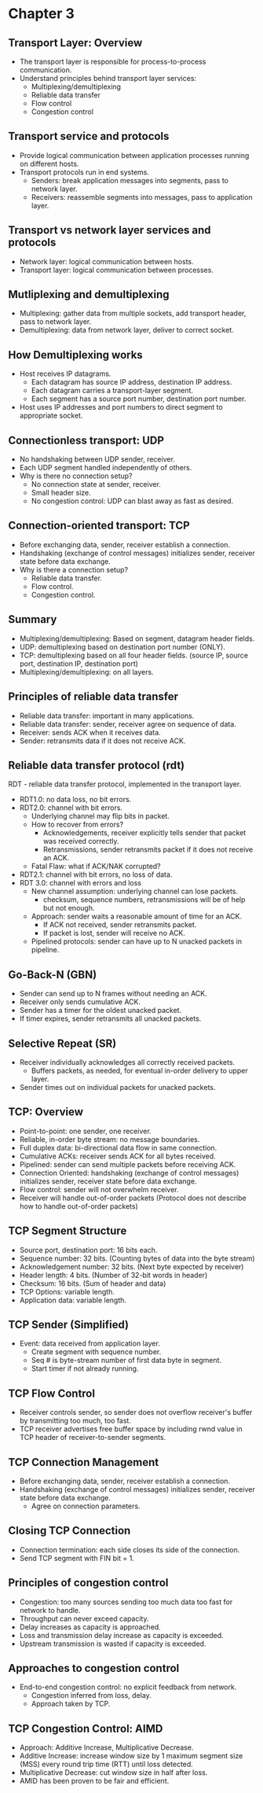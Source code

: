 # Chapter 3

## Transport Layer: Overview
- The transport layer is responsible for process-to-process communication.
- Understand principles behind transport layer services:
  - Multiplexing/demultiplexing
  - Reliable data transfer
  - Flow control
  - Congestion control

## Transport service and protocols
- Provide logical communication between application processes running on different hosts.
- Transport protocols run in end systems.
    - Senders: break application messages into segments, pass to network layer.
    - Receivers: reassemble segments into messages, pass to application layer.

## Transport vs network layer services and protocols
- Network layer: logical communication between hosts.
- Transport layer: logical communication between processes.

## Mutliplexing and demultiplexing
- Multiplexing: gather data from multiple sockets, add transport header, pass to network layer.
- Demultiplexing: data from network layer, deliver to correct socket.

## How Demultiplexing works
- Host receives IP datagrams.
    - Each datagram has source IP address, destination IP address.
    - Each datagram carries a transport-layer segment.
    - Each segment has a source port number, destination port number.
- Host uses IP addresses and port numbers to direct segment to appropriate socket.

## Connectionless transport: UDP
- No handshaking between UDP sender, receiver.
- Each UDP segment handled independently of others.
- Why is there no connection setup?
    - No connection state at sender, receiver.
    - Small header size.
    - No congestion control: UDP can blast away as fast as desired.

## Connection-oriented transport: TCP
- Before exchanging data, sender, receiver establish a connection.
- Handshaking (exchange of control messages) initializes sender, receiver state before data exchange.
- Why is there a connection setup?
    - Reliable data transfer.
    - Flow control.
    - Congestion control.

## Summary
- Multiplexing/demultiplexing: Based on segment, datagram header fields.
- UDP: demultiplexing based on destination port number (ONLY).
- TCP: demultiplexing based on all four header fields. (source IP, source port, destination IP, destination port)
- Multiplexing/demultiplexing: on all layers.

## Principles of reliable data transfer
- Reliable data transfer: important in many applications.
- Reliable data transfer: sender, receiver agree on sequence of data.
- Receiver: sends ACK when it receives data.
- Sender: retransmits data if it does not receive ACK.

## Reliable data transfer protocol (rdt)
RDT - reliable data transfer protocol, implemented in the transport layer.
- RDT1.0: no data loss, no bit errors.
- RDT2.0: channel with bit errors.
    - Underlying channel may flip bits in packet.
    - How to recover from errors?
        - Acknowledgements, receiver explicitly tells sender that packet was received correctly.
        - Retransmissions, sender retransmits packet if it does not receive an ACK.
    - Fatal Flaw: what if ACK/NAK corrupted?
- RDT2.1: channel with bit errors, no loss of data.
- RDT 3.0: channel with errors and loss
    - New channel assumption: underlying channel can lose packets.
        - checksum, sequence numbers, retransmissions will be of help but not enough.
    - Approach: sender waits a reasonable amount of time for an ACK.
        - If ACK not received, sender retransmits packet.
        - If packet is lost, sender will receive no ACK.
    - Pipelined protocols: sender can have up to N unacked packets in pipeline.

## Go-Back-N (GBN)
- Sender can send up to N frames without needing an ACK.
- Receiver only sends cumulative ACK.
- Sender has a timer for the oldest unacked packet.
- If timer expires, sender retransmits all unacked packets.

## Selective Repeat (SR)
- Receiver individually acknowledges all correctly received packets.
    - Buffers packets, as needed, for eventual in-order delivery to upper layer.
- Sender times out on individual packets for unacked packets.

## TCP: Overview
- Point-to-point: one sender, one receiver.
- Reliable, in-order byte stream: no message boundaries.
- Full duplex data: bi-directional data flow in same connection.
- Cumulative ACKs: receiver sends ACK for all bytes received.
- Pipelined: sender can send multiple packets before receiving ACK.
- Connection Oriented: handshaking (exchange of control messages) initializes sender, receiver state before data exchange.
- Flow control: sender will not overwhelm receiver.
- Receiver will handle out-of-order packets (Protocol does not describe how to handle out-of-order packets)

## TCP Segment Structure
- Source port, destination port: 16 bits each.
- Sequence number: 32 bits. (Counting bytes of data into the byte stream)
- Acknowledgement number: 32 bits. (Next byte expected by receiver)
- Header length: 4 bits. (Number of 32-bit words in header)
- Checksum: 16 bits. (Sum of header and data)
- TCP Options: variable length.
- Application data: variable length.

## TCP Sender (Simplified)
- Event: data received from application layer.
    - Create segment with sequence number.
    - Seq # is byte-stream number of first data byte in segment.
    - Start timer if not already running.

## TCP Flow Control
- Receiver controls sender, so sender does not overflow receiver's buffer by transmitting too much, too fast.
- TCP receiver advertises free buffer space by including rwnd value in TCP header of receiver-to-sender segments.

## TCP Connection Management
- Before exchanging data, sender, receiver establish a connection.
- Handshaking (exchange of control messages) initializes sender, receiver state before data exchange.
    - Agree on connection parameters.

## Closing TCP Connection
- Connection termination: each side closes its side of the connection.
- Send TCP segment with FIN bit = 1.

## Principles of congestion control
- Congestion: too many sources sending too much data too fast for network to handle.
- Throughput can never exceed capacity.
- Delay increases as capacity is approached.
- Loss and transmission delay increase as capacity is exceeded.
- Upstream transmission is wasted if capacity is exceeded.

## Approaches to congestion control
- End-to-end congestion control: no explicit feedback from network.
    - Congestion inferred from loss, delay.
    - Approach taken by TCP.

## TCP Congestion Control: AIMD
- Approach: Additive Increase, Multiplicative Decrease.
- Additive Increase: increase window size by 1 maximum segment size (MSS) every round trip time (RTT) until loss detected.
- Multiplicative Decrease: cut window size in half after loss.
- AMID has been proven to be fair and efficient.
